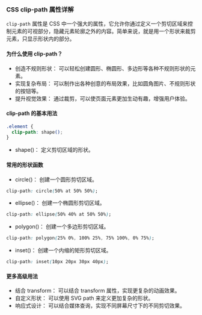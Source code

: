 ### CSS clip-path 属性详解

`clip-path` 属性是 CSS 中一个强大的属性，它允许你通过定义一个剪切区域来控制元素的可视部分，隐藏元素轮廓之外的内容。简单来说，就是用一个形状来裁剪元素，只显示形状内的部分。

#### 为什么使用 clip-path？

- 创造不规则形状： 可以轻松创建圆形、椭圆形、多边形等各种不规则形状的元素。
- 实现复杂布局： 可以制作出各种创意的布局效果，比如圆角图片、不规则形状的按钮等。
- 提升视觉效果： 通过裁剪，可以使页面元素更加生动有趣，增强用户体验。

#### clip-path 的基本用法

```css
.element {
  clip-path: shape();
}
```

- shape()： 定义剪切区域的形状。

#### 常用的形状函数

- circle()： 创建一个圆形剪切区域。

```css
clip-path: circle(50% at 50% 50%);
```

- ellipse()： 创建一个椭圆形剪切区域。

```css
clip-path: ellipse(50% 40% at 50% 50%);
```

- polygon()： 创建一个多边形剪切区域。

```css
clip-path: polygon(25% 0%, 100% 25%, 75% 100%, 0% 75%);
```

- inset()： 创建一个内缩的矩形剪切区域。

```css
clip-path: inset(10px 20px 30px 40px);
```

#### 更多高级用法

- 结合 transform： 可以结合 transform 属性，实现更复杂的动画效果。
- 自定义形状： 可以使用 SVG path 来定义更加复杂的形状。
- 响应式设计： 可以结合媒体查询，实现不同屏幕尺寸下的不同剪切效果。

